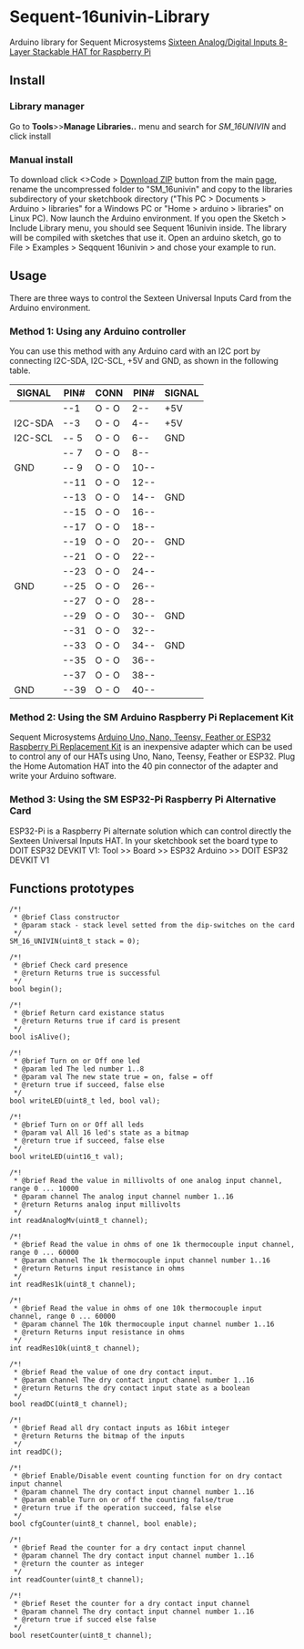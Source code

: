 # Sequent-16univin-Library
Arduino library for Sequent Microsystems [Sixteen Analog/Digital Inputs 8-Layer Stackable HAT for Raspberry Pi](https://sequentmicrosystems.com/collections/all-io-cards/products/sixteen-analog-digital-inputs-8-layer-stackable-hat-for-raspberry-pi)

## Install
### Library manager
Go to **Tools**>>**Manage Libraries..** menu and search for *SM_16UNIVIN* and click install 
### Manual install
To download click <>Code > [Download ZIP](https://github.com/SequentMicrosystems/Sequent-16univin-Library/archive/refs/heads/main.zip) button from the main [page](https://github.com/SequentMicrosystems/Sequent-16univin-Library), rename the uncompressed folder to "SM_16univin" 
and copy to the libraries subdirectory of your sketchbook directory ("This PC > Documents > Arduino > libraries" for a Windows PC
 or "Home > arduino > libraries" on Linux PC). Now launch the Arduino environment. If you open the Sketch > Include Library menu, you should see Sequent 16univin inside. 
 The library will be compiled with sketches that use it. Open an arduino sketch, go to File > Examples > Seqquent 16univin > and chose your example to run.

## Usage
There are three ways to control the Sexteen Universal Inputs Card from the Arduino environment.

### Method 1: Using any Arduino controller
You can use this method with any Arduino card with an I2C port by connecting I2C-SDA, I2C-SCL, +5V and GND, as shown in the following table.
      
| SIGNAL | PIN# |CONN| PIN# | SIGNAL|
|---|---|---|---|---|
| | --1 | O - O | 2-- |  +5V | 
| I2C-SDA | --3| O - O | 4-- |  +5V |
| I2C-SCL |-- 5|O - O| 6--|  GND |
|  |-- 7|O - O| 8--||
| GND |-- 9|O - O|10--||
| |--11|O - O|12--||
| |--13|O - O|14--| GND|
| |--15|O - O|16--||
||--17|O - O|18--||
||--19|O - O|20--|  GND|
||--21|O - O|22--||
||--23|O - O|24--||
|GND |--25|O - O|26--||
||--27|O - O|28--||
||--29|O - O|30--|  GND|
||--31|O - O|32--||
||--33|O - O|34--|  GND|
||--35|O - O|36--||
||--37|O - O|38--||
|GND |--39|O - O|40--||
 
### Method 2: Using the SM Arduino Raspberry Pi Replacement Kit
Sequent Microsystems [Arduino Uno, Nano, Teensy, Feather or ESP32 Raspberry Pi Replacement Kit](https://sequentmicrosystems.com/products/raspberry-pi-replacement-card) is an inexpensive adapter which can be used to control any of our HATs using Uno, Nano, Teensy, Feather or ESP32. Plug the Home Automation HAT into the 40 pin connector of the adapter and write your Arduino software.

### Method 3: Using the SM ESP32-Pi Raspberry Pi Alternative Card
ESP32-Pi is a Raspberry Pi alternate solution which can control directly the Sexteen Universal Inputs HAT.
In your sketchbook set the board type to DOIT ESP32 DEVKIT V1: Tool >> Board >> ESP32 Arduino >> DOIT ESP32 DEVKIT V1

## Functions prototypes
	
	/*!
	 * @brief Class constructor
	 * @param stack - stack level setted from the dip-switches on the card
	 */
	SM_16_UNIVIN(uint8_t stack = 0);
	
	/*!
	 * @brief Check card presence
	 * @return Returns true is successful
	 */
	bool begin();

	/*!
	 * @brief Return card existance status
	 * @return Returns true if card is present
	 */
	bool isAlive();

	/*!
	 * @brief Turn on or Off one led
	 * @param led The led number 1..8
	 * @param val The new state true = on, false = off
	 * @return true if succeed, false else
	 */
	bool writeLED(uint8_t led, bool val);

	/*!
	 * @brief Turn on or Off all leds
	 * @param val All 16 led's state as a bitmap
	 * @return true if succeed, false else
	 */
	bool writeLED(uint16_t val);

	/*!
	 * @brief Read the value in millivolts of one analog input channel, range 0 ... 10000
	 * @param channel The analog input channel number 1..16
	 * @return Returns analog input millivolts 
	 */
	int readAnalogMv(uint8_t channel);

	/*!
	 * @brief Read the value in ohms of one 1k thermocouple input channel, range 0 ... 60000
	 * @param channel The 1k thermocouple input channel number 1..16
	 * @return Returns input resistance in ohms
	 */
	int readRes1k(uint8_t channel);

	/*!
	 * @brief Read the value in ohms of one 10k thermocouple input channel, range 0 ... 60000
	 * @param channel The 10k thermocouple input channel number 1..16
	 * @return Returns input resistance in ohms
	 */
	int readRes10k(uint8_t channel);

	/*!
	 * @brief Read the value of one dry contact input.
	 * @param channel The dry contact input channel number 1..16
	 * @return Returns the dry contact input state as a boolean
	 */
	bool readDC(uint8_t channel);

	/*!
	 * @brief Read all dry contact inputs as 16bit integer
	 * @return Returns the bitmap of the inputs
	 */
	int readDC();

	/*!
	 * @brief Enable/Disable event counting function for on dry contact input channel
	 * @param channel The dry contact input channel number 1..16
	 * @param enable Turn on or off the counting false/true
	 * @return true if the operation succeed, false else
	 */
	bool cfgCounter(uint8_t channel, bool enable);

	/*!
	 * @brief Read the counter for a dry contact input channel
	 * @param channel The dry contact input channel number 1..16
	 * @return the counter as integer
	 */
	int readCounter(uint8_t channel);

	/*!
	 * @brief Reset the counter for a dry contact input channel
	 * @param channel The dry contact input channel number 1..16
	 * @return true if succed else false
	 */
	bool resetCounter(uint8_t channel);
